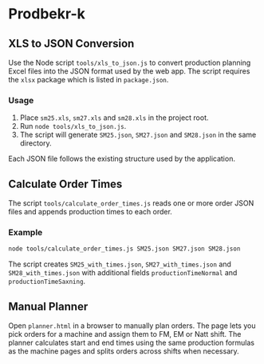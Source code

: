 # Prodbekr-k

## XLS to JSON Conversion

Use the Node script `tools/xls_to_json.js` to convert production planning Excel files into the JSON format used by the web app. The script requires the `xlsx` package which is listed in `package.json`.

### Usage

1. Place `sm25.xls`, `sm27.xls` and `sm28.xls` in the project root.
2. Run `node tools/xls_to_json.js`.
3. The script will generate `SM25.json`, `SM27.json` and `SM28.json` in the same directory.

Each JSON file follows the existing structure used by the application.

## Calculate Order Times

The script `tools/calculate_order_times.js` reads one or more order JSON files and appends production times to each order.

### Example

```bash
node tools/calculate_order_times.js SM25.json SM27.json SM28.json
```

The script creates `SM25_with_times.json`, `SM27_with_times.json` and `SM28_with_times.json` with additional fields `productionTimeNormal` and `productionTimeSaxning`.

## Manual Planner

Open `planner.html` in a browser to manually plan orders. The page lets you pick orders for a machine and assign them to FM, EM or Natt shift. The planner calculates start and end times using the same production formulas as the machine pages and splits orders across shifts when necessary.
